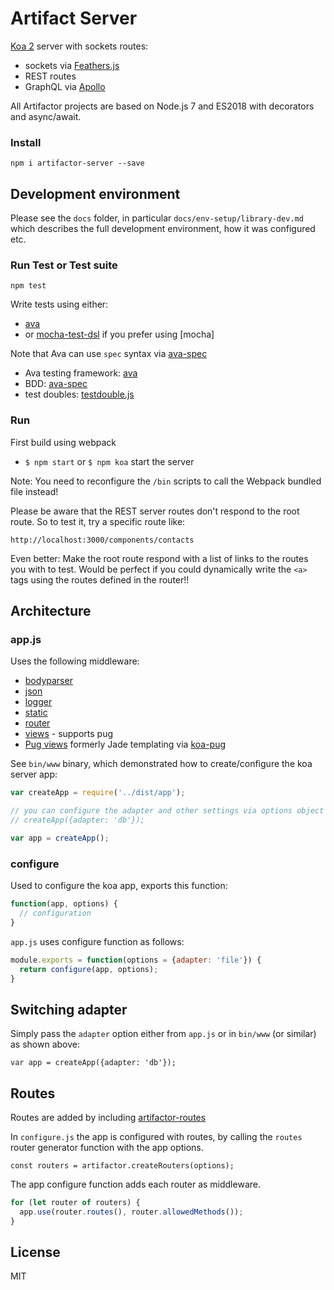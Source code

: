 # Artifact Server

[Koa 2](koajs.com) server with sockets routes:

- sockets via [Feathers.js](feathersjs.com/)
- REST routes
- GraphQL via [Apollo](http://dev.apollodata.com/)

All Artifactor projects are based on Node.js 7 and ES2018 with decorators and async/await.

### Install

`npm i artifactor-server --save`

## Development environment

Please see the `docs` folder, in particular `docs/env-setup/library-dev.md` 
which describes the full development environment, how it was configured etc.

### Run Test or Test suite

`npm test`

Write tests using either:
- [ava](https://github.com/ava/ava)
- or [mocha-test-dsl](https://www.npmjs.com/package/mocha-test-dsl) if you prefer using [mocha]

Note that Ava can use `spec` syntax via [ava-spec]()

- Ava testing framework: [ava](https://github.com/ava/ava)
- BDD: [ava-spec](https://www.npmjs.com/package/ava-spec)
- test doubles: [testdouble.js]()


### Run
First build using webpack

- `$ npm start` or `$ npm koa` start the server 

Note: You need to reconfigure the `/bin` scripts to call the Webpack bundled file instead!

Please be aware that the REST server routes don't respond to the root route.
So to test it, try a specific route like:

`http://localhost:3000/components/contacts`

Even better: Make the root route respond with a list of links to the routes you with to test.
Would be perfect if you could dynamically write the `<a>` tags using the routes defined in the router!!

## Architecture  

### app.js

Uses the following middleware:
- [bodyparser](https://www.npmjs.com/package/koa-bodyparser)
- [json](https://www.npmjs.com/package/koa-json)
- [logger](https://www.npmjs.com/package/koa-logger)
- [static](https://www.npmjs.com/package/koa-static)
- [router](https://www.npmjs.com/package/koa-router)
- [views](https://github.com/queckezz/koa-views) - supports pug
- [Pug views](https://www.npmjs.com/package/pug) formerly Jade templating via [koa-pug](https://github.com/chrisyip/koa-pug)

See `bin/www` binary, which demonstrated how to create/configure the koa server app:

```js
var createApp = require('../dist/app');

// you can configure the adapter and other settings via options object
// createApp({adapter: 'db'});  

var app = createApp();
```

### configure

Used to configure the koa app, exports this function:

```js
function(app, options) {
  // configuration
}
```

`app.js` uses configure function as follows:

```js
module.exports = function(options = {adapter: 'file'}) {
  return configure(app, options);
}
```

## Switching adapter

Simply pass the `adapter` option either from `app.js` or in `bin/www` (or similar) as shown above:

 `var app = createApp({adapter: 'db'});`

## Routes

Routes are added by including [artifactor-routes](https://github.com/kristianmandrup/artifactor-routes)

In `configure.js` the app is configured with routes, by calling the `routes` router generator function with the app options. 

`const routers = artifactor.createRouters(options);`

The app configure function adds each router as middleware.

```js
for (let router of routers) {
  app.use(router.routes(), router.allowedMethods());
}
```

## License

MIT